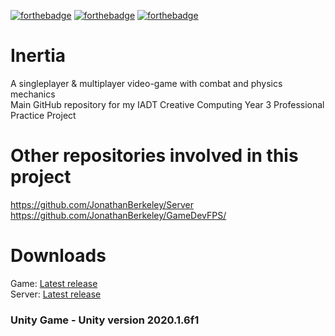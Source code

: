 [![forthebadge](https://forthebadge.com/images/badges/made-with-c-sharp.svg)](https://forthebadge.com)
[![forthebadge](https://forthebadge.com/images/badges/ages-12.svg)](https://forthebadge.com)
[![forthebadge](https://forthebadge.com/images/badges/uses-badges.svg)](https://forthebadge.com)

# Inertia
A singleplayer & multiplayer video-game with combat and physics mechanics    
Main GitHub repository for my IADT Creative Computing Year 3 Professional Practice Project    

# Other repositories involved in this project
https://github.com/JonathanBerkeley/Server    
https://github.com/JonathanBerkeley/GameDevFPS/    

# Downloads
Game:
[Latest release](https://github.com/JonathanBerkeley/Inertia/releases/tag/1.4.5)    
Server:
[Latest release](https://github.com/JonathanBerkeley/Server/releases/tag/1.0.8)


### Unity Game - Unity version 2020.1.6f1
